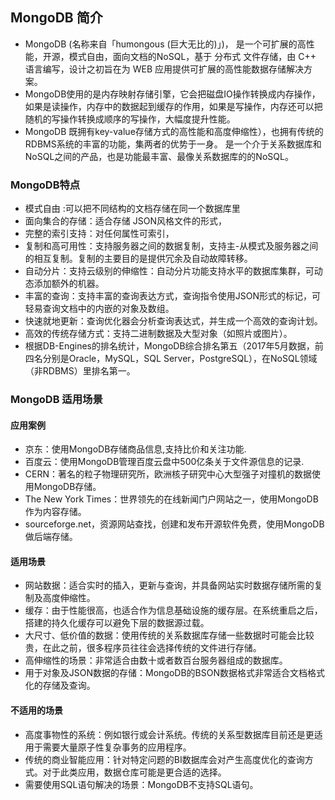 ## MongoDB 简介
* MongoDB (名称来自「humongous (巨大无比的)」)， 是一个可扩展的高性能，开源，模式自由，面向文档的NoSQL，基于 分布式 文件存储，由 C++ 语言编写，设计之初旨在为 WEB 应用提供可扩展的高性能数据存储解决方案。
* MongoDB使用的是内存映射存储引擎，它会把磁盘IO操作转换成内存操作，如果是读操作，内存中的数据起到缓存的作用，如果是写操作，内存还可以把随机的写操作转换成顺序的写操作，大幅度提升性能。
* MongoDB 既拥有key-value存储方式的高性能和高度伸缩性），也拥有传统的RDBMS系统的丰富的功能，集两者的优势于一身。 是一个介于关系数据库和NoSQL之间的产品，也是功能最丰富、最像关系数据库的的NoSQL。

### MongoDB特点
* 模式自由 :可以把不同结构的文档存储在同一个数据库里
* 面向集合的存储：适合存储 JSON风格文件的形式，
* 完整的索引支持：对任何属性可索引，
* 复制和高可用性：支持服务器之间的数据复制，支持主-从模式及服务器之间的相互复制。复制的主要目的是提供冗余及自动故障转移。
* 自动分片：支持云级别的伸缩性：自动分片功能支持水平的数据库集群，可动态添加额外的机器。
* 丰富的查询：支持丰富的查询表达方式，查询指令使用JSON形式的标记，可轻易查询文档中的内嵌的对象及数组。
* 快速就地更新：查询优化器会分析查询表达式，并生成一个高效的查询计划。
* 高效的传统存储方式：支持二进制数据及大型对象（如照片或图片）。
* 根据DB-Engines的排名统计，MongoDB综合排名第五（2017年5月数据，前四名分别是Oracle，MySQL，SQL Server，PostgreSQL），在NoSQL领域（非RDBMS）里排名第一。

### MongoDB 适用场景
#### 应用案例
* 京东：使用MongoDB存储商品信息,支持比价和关注功能.
* 百度云：使用MongoDB管理百度云盘中500亿条关于文件源信息的记录.
* CERN：著名的粒子物理研究所，欧洲核子研究中心大型强子对撞机的数据使用MongoDB存储。
* The New York Times：世界领先的在线新闻门户网站之一，使用MongoDB作为内容存储。
* sourceforge.net，资源网站查找，创建和发布开源软件免费，使用MongoDB做后端存储。

#### 适用场景
* 网站数据：适合实时的插入，更新与查询，并具备网站实时数据存储所需的复制及高度伸缩性。
* 缓存：由于性能很高，也适合作为信息基础设施的缓存层。在系统重启之后，搭建的持久化缓存可以避免下层的数据源过载。
* 大尺寸、低价值的数据：使用传统的关系数据库存储一些数据时可能会比较贵，在此之前，很多程序员往往会选择传统的文件进行存储。
* 高伸缩性的场景：非常适合由数十或者数百台服务器组成的数据库。
* 用于对象及JSON数据的存储：MongoDB的BSON数据格式非常适合文档格式化的存储及查询。

#### 不适用的场景
* 高度事物性的系统：例如银行或会计系统。传统的关系型数据库目前还是更适用于需要大量原子性复杂事务的应用程序。
* 传统的商业智能应用：针对特定问题的BI数据库会对产生高度优化的查询方式。对于此类应用，数据仓库可能是更合适的选择。
* 需要使用SQL语句解决的场景：MongoDB不支持SQL语句。
